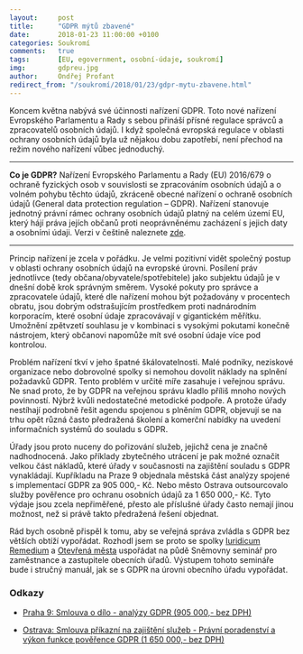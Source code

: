 ```yaml
---
layout:     post
title:      "GDPR mýtů zbavené"
date:       2018-01-23 11:00:00 +0100
categories: Soukromí
comments:   true
tags:       [EU, egovernment, osobní-údaje, soukromí]
img:        gdpreu.jpg
author:     Ondřej Profant
redirect_from: "/soukromí/2018/01/23/gdpr-mytu-zbavene.html"
---
```


Koncem května nabývá své účinnosti nařízení GDPR. Toto nové nařízení Evropského Parlamentu a Rady s sebou přináší přísné regulace správců a zpracovatelů osobních údajů. I když společná evropská regulace v oblasti ochrany osobních údajů byla už nějakou dobu zapotřebí, není přechod na režim nového nařízení vůbec jednoduchý.

<!--more-->

---
**Co je GDPR?**
Nařízení Evropského Parlamentu a Rady (EU) 2016/679 o ochraně fyzických osob v souvislosti se zpracováním osobních údajů a o volném pohybu těchto údajů, zkráceně obecné nařízení o ochraně osobních údajů (General data protection regulation – GDPR). Nařízení stanovuje jednotný právní rámec ochrany osobních údajů platný na celém území EU, který hájí práva jejích občanů proti neoprávněnému zacházení s jejich daty a osobními údaji. Verzi v češtině naleznete [zde](http://eur-lex.europa.eu/legal-content/CS/TXT/PDF/?uri=CELEX:32016R0679&from=EN).

---

Princip nařízení je zcela v pořádku. Je velmi pozitivní vidět společný postup v oblasti ochrany osobních údajů na evropské úrovni. Posílení práv jednotlivce (tedy občana/obyvatele/spotřebitele) jako subjektu údajů je v dnešní době krok správným směrem. Vysoké pokuty pro správce a zpracovatele údajů, které dle nařízení mohou být požadovány v procentech obratu, jsou dobrým odstrašujícím prostředkem proti nadnárodním korporacím, které osobní údaje zpracovávají v gigantickém měřítku. Umožnění zpětvzetí souhlasu je v kombinaci s vysokými pokutami konečně nástrojem, který občanovi napomůže mít své osobní údaje více pod kontrolou.

Problém nařízení tkví v jeho špatné škálovatelnosti. Malé podniky, neziskové organizace nebo dobrovolné spolky si nemohou dovolit náklady na splnění požadavků GDPR. Tento problém v určité míře zasahuje i veřejnou správu. Ne snad proto, že by GDPR na veřejnou správu kladlo příliš mnoho nových povinností. Nýbrž kvůli nedostatečné metodické podpoře. A protože úřady nestíhají podrobně řešit agendu spojenou s plněním GDPR, objevují se na trhu opět různá často předražená školení a komerční nabídky na uvedení informačních systémů do souladu s GDPR.

Úřady jsou proto nuceny do pořizování služeb, jejichž cena je značně nadhodnocená. Jako příklady zbytečného utrácení je pak možné označit velkou část nákladů, které úřady v současnosti na zajištění souladu s GDPR vynakládají. Kupříkladu na Praze 9 objednala městská část analýzy spojené s implementací GDPR za 905 000,- Kč. Nebo město Ostrava outsourcovalo služby pověřence pro ochranu osobních údajů za 1 650 000,- Kč. Tyto výdaje jsou zcela nepřiměřené, přesto ale příslušné úřady často nemají jinou možnost, než si právě takto předražená řešení objednat.

Rád bych osobně přispěl k tomu, aby se veřejná správa zvládla s GDPR bez větších obtíží vypořádat. Rozhodl jsem se proto se spolky [Iuridicum Remedium](http://iure.org/) a [Otevřená města](http://www.otevrenamesta.cz/) uspořádat na půdě Sněmovny seminář pro zaměstnance a zastupitele obecních úřadů. Výstupem tohoto semináře bude i stručný manuál, jak se s GDPR na úrovni obecního úřadu vypořádat.

### Odkazy

- [Praha 9: Smlouva o dílo - analýzy GDPR (905 000,- bez DPH)](https://www.hlidacsmluv.cz/Detail/3636104)

- [Ostrava: Smlouva příkazní na zajištění služeb - Právní poradenství a výkon funkce pověřence GDPR (1 650 000,- bez DPH)](https://www.hlidacsmluv.cz/Detail/4253964)

